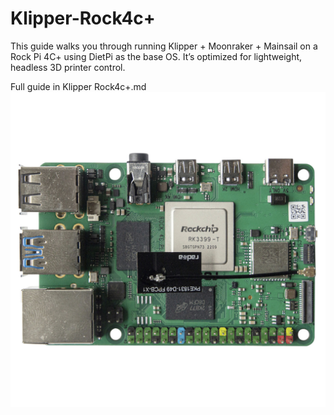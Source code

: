 # Klipper-Rock4c+

This guide walks you through running Klipper + Moonraker + Mainsail on a Rock Pi 4C+ using DietPi as the base OS. It’s optimized for lightweight, headless 3D printer control.

Full guide in Klipper Rock4c+.md
![Rock 4C+](Assets/rock4c+.jpg)

